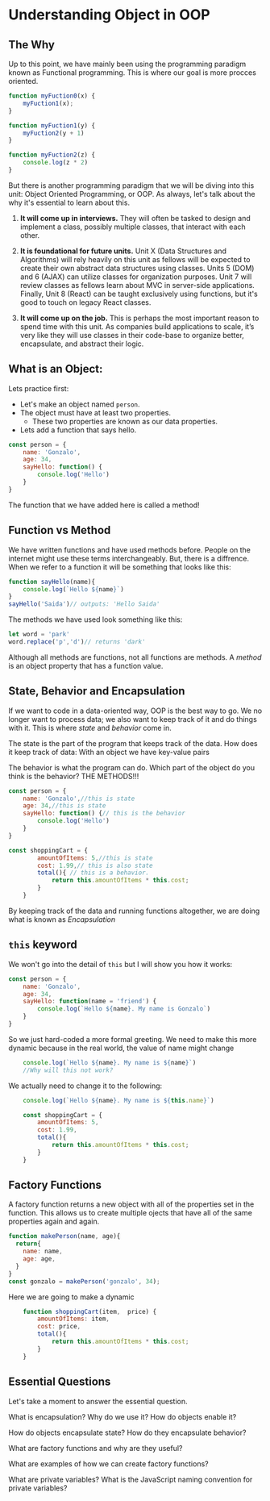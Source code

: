 # Understanding Object in OOP

## The Why

Up to this point, we have mainly been using the programming paradigm known as Functional programming. This is where our goal is more procces oriented. 

```js
function myFuction0(x) {
	myFuction1(x);
}

function myFuction1(y) {
	myFuction2(y + 1)
}

function myFuction2(z) {
	console.log(z * 2)
}
```
But there is another programming paradigm that we will be diving into this unit: Object Oriented Programming, or OOP. As always, let's talk about the why it's essential to learn about this. 

1. **It will come up in interviews.** They will often be tasked to design and implement a class, possibly multiple classes, that interact with each other. 

2. **It is foundational for future units.** Unit X (Data Structures and Algorithms) will rely heavily on this unit as fellows will be expected to create their own abstract data structures using classes. Units 5 (DOM) and 6 (AJAX) can utilize classes for organization purposes. Unit 7 will review classes as fellows learn about MVC in server-side applications. Finally, Unit 8 (React) can be taught exclusively using functions, but it's good to touch on legacy React classes.  

3. **It will come up on the job.** This is perhaps the most important reason to spend time with this unit. As companies build applications to scale, it’s very like they will use classes in their code-base to organize better, encapsulate, and abstract their logic.


## What is an Object:

Lets practice first:
* Let's make an object named `person`. 
* The object must have at least two properties.
	* These two properties are known as our data properties.
* Lets add a function that says hello.

```js
const person = {
	name: 'Gonzalo',
	age: 34,
	sayHello: function() {
		console.log('Hello')
	}
}
```
The function that we have added here is called a method!

## Function vs Method

We have written functions and have used methods before. People on the internet might use these terms interchangeably. But, there is a diffrence. When we refer to a function it will be something that looks like this: 
```js
function sayHello(name){
	console.log(`Hello ${name}`)
}
sayHello('Saida')// outputs: 'Hello Saida'
```
The methods we have used look something like this: 
```js
let word = 'park'
word.replace('p','d')// returns 'dark'
```
Although all methods are functions, not all functions are methods. A *method* is an object property that has a function value.


## State, Behavior and Encapsulation

If we want to code in a data-oriented way, OOP is the best way to go. We no longer want to process data; we also want to keep track of it and do things with it. This is where *state* and *behavior* come in.
 
The state is the part of the program that keeps track of the data.
How does it keep track of data:
With an object we have key-value pairs

The behavior is what the program can do.
Which part of the object do you think is the behavior?
THE METHODS!!!

```js
const person = {
	name: 'Gonzalo',//this is state
	age: 34,//this is state
	sayHello: function() {// this is the behavior
		console.log('Hello')
	}
}

const shoppingCart = {
        amountOfItems: 5,//this is state
        cost: 1.99,// this is also state
        total(){ // this is a behavior. 
            return this.amountOfItems * this.cost;
        }
    }
```

By keeping track of the data and running functions altogether, we are doing what is known as *Encapsulation*

## `this` keyword 

We won't go into the detail of `this` but I will show you how it works: 

```js
const person = {
	name: 'Gonzalo',
	age: 34,
	sayHello: function(name = 'friend') {
		console.log(`Hello ${name}. My name is Gonzalo`)
	}
}

```
So we just hard-coded a more formal greeting. We need to make this more dynamic because in the real world, the value of name might change

```js
	console.log(`Hello ${name}. My name is ${name}`)
	//Why will this not work?
```

We actually need to change it to the following:

```js
	console.log(`Hello ${name}. My name is ${this.name}`)
```

```js
    const shoppingCart = {
        amountOfItems: 5,
        cost: 1.99,
        total(){
            return this.amountOfItems * this.cost;
        }
    }
```
## Factory Functions

A factory function returns a new object with all of the properties set in the function. This allows us to create multiple ojects that have all of the same properties again and again.

```js
function makePerson(name, age){
  return{
    name: name,
    age: age,
  }
}
const gonzalo = makePerson('gonzalo', 34);
```

Here we are going to make a dynamic 
```js
    function shoppingCart(item,  price) {
        amountOfItems: item,
        cost: price,
      	total(){
            return this.amountOfItems * this.cost;
        }
    }
```

## Essential Questions

Let's take a moment to answer the essential question. 

What is encapsulation? Why do we use it? How do objects enable it?

How do objects encapsulate state? How do they encapsulate behavior?

What are factory functions and why are they useful?

What are examples of how we can create factory functions?

What are private variables? What is the JavaScript naming convention for private variables?